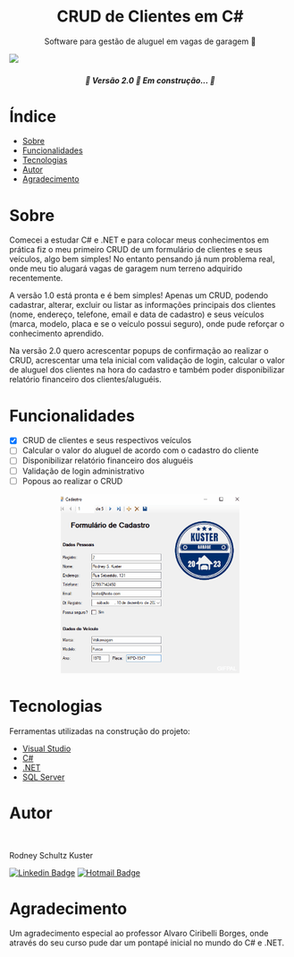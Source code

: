 <h1 align="center">CRUD de Clientes em C#</h1>

<p align="center">Software para gestão de aluguel em vagas de garagem 🚗</p>
<img src="https://img.shields.io/badge/version-1.0-blue"/>

<h5 align="center"> 
	🚧  Versão 2.0 🚀 Em construção...  🚧
</h5>

# Índice

* [Sobre](#sobre)
* [Funcionalidades](#funcionalidades)
* [Tecnologias](#tecnologias)
* [Autor](#autor)
* [Agradecimento](#agradecimento)

# Sobre
Comecei a estudar C# e .NET e para colocar meus conhecimentos em prática fiz o meu primeiro CRUD de um formulário de clientes e seus veículos, algo bem simples! No entanto pensando já num problema real, onde meu tio alugará vagas de garagem num terreno adquirido recentemente. 

A versão 1.0 está pronta e é bem simples! Apenas um CRUD, podendo cadastrar, alterar, excluir ou listar as informações principais dos clientes (nome, endereço, telefone, email e data de cadastro) e seus veículos (marca, modelo, placa e se o veículo possui seguro), onde pude reforçar o conhecimento aprendido. 

Na versão 2.0 quero acrescentar popups de confirmação ao realizar o CRUD, acrescentar uma tela inicial com validação de login, calcular o valor de aluguel dos clientes na hora do cadastro e também poder disponibilizar relatório financeiro dos clientes/aluguéis.

# Funcionalidades

- [x] CRUD de clientes e seus respectivos veículos
- [ ] Calcular o valor do aluguel de acordo com o cadastro do cliente
- [ ] Disponibilizar relatório financeiro dos aluguéis
- [ ] Validação de login administrativo
- [ ] Popous ao realizar o CRUD

<p align="center">
  <img width="320" heigth="320" src="/Images/gif_project.gif">
  

# Tecnologias

Ferramentas utilizadas na construção do projeto:

- [Visual Studio](https://visualstudio.microsoft.com/pt-br/)
- [C#](https://learn.microsoft.com/pt-br/dotnet/csharp/)
- [.NET](https://learn.microsoft.com/pt-br/dotnet/)
- [SQL Server](https://www.microsoft.com/pt-br/sql-server/sql-server-downloads)

# Autor

 <img style="border-radius: 50%;" src="https://avatars.githubusercontent.com/u/111098161?s=400&u=79cc352be35d050426d594bb315864f849008a1c&v=4" width="100px;" alt=""/>
 <br/>

Rodney Schultz Kuster

[![Linkedin Badge](https://img.shields.io/badge/-Rodney-blue?style=flat-square&logo=Linkedin&logoColor=white&link=https://www.linkedin.com/in/rodney-schultz-kuster/)](https://www.linkedin.com/in/rodney-schultz-kuster/)
[![Hotmail Badge](https://img.shields.io/badge/-rodneysk@hotmail.com-c14438?style=flat-square&logo=Hotmail&logoColor=white&link=mailto:rodneysk@hotmail.com)](mailto:rodneysk@hotmail.com)


# Agradecimento
Um agradecimento especial ao professor Alvaro Ciribelli Borges, onde através do seu curso pude dar um pontapé inicial no mundo do C# e .NET.


